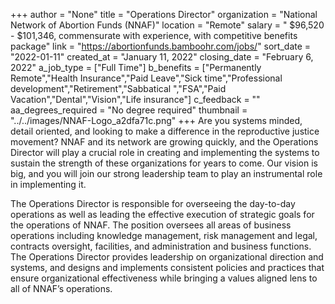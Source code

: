 +++
author = "None"
title = "Operations Director"
organization = "National Network of Abortion Funds (NNAF)"
location = "Remote"
salary = " $96,520 - $101,346, commensurate with experience, with competitive benefits package"
link = "https://abortionfunds.bamboohr.com/jobs/"
sort_date = "2022-01-11"
created_at = "January 11, 2022"
closing_date = "February 6, 2022"
a_job_type = ["Full Time"]
b_benefits = ["Permanently Remote","Health Insurance","Paid Leave","Sick time","Professional development","Retirement","Sabbatical ","FSA","Paid Vacation","Dental","Vision","Life insurance"]
c_feedback = ""
aa_degrees_required = "No degree required"
thumbnail = "../../images/NNAF-Logo_a2dfa71c.png"
+++
Are you systems minded, detail oriented, and looking to make a difference in the reproductive justice movement? NNAF and its network are growing quickly, and the Operations Director will play a crucial role in creating and implementing the systems to sustain the strength of these organizations for years to come. Our vision is big, and you will join our strong leadership team to play an instrumental role in implementing it. 


The Operations Director is responsible for overseeing the day-to-day operations as well as leading the effective execution of strategic goals for the operations of NNAF. The position oversees all areas of business operations including knowledge management, risk management and legal, contracts oversight, facilities, and administration and business functions. The Operations Director provides leadership on organizational direction and systems, and designs and implements consistent policies and practices that ensure organizational effectiveness while bringing a values aligned lens to all of NNAF’s operations. 
